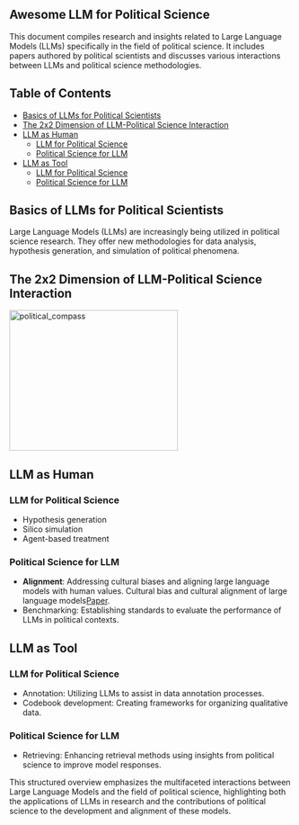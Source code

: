 ## Awesome LLM for Political Science

This document compiles research and insights related to Large Language Models (LLMs) specifically in the field of political science. It includes papers authored by political scientists and discusses various interactions between LLMs and political science methodologies.

## Table of Contents

- [Basics of LLMs for Political Scientists](#Basics-of-LLMs-for-political-scientists)
- [The 2x2 Dimension of LLM-Political Science Interaction](#The-2x2-Dimension-of-LLM-Political-Science-Interaction)
- [LLM as Human](#LLM-as-Human)
  - [LLM for Political Science](#LLM-for-political-science)
  - [Political Science for LLM](#Political-science-for-LLM)
- [LLM as Tool](#LLM-as-Tool)
  - [LLM for Political Science](#LLM-for-political-science-tool)
  - [Political Science for LLM](#Political-science-for-LLM-tool)

## Basics of LLMs for Political Scientists

Large Language Models (LLMs) are increasingly being utilized in political science research. They offer new methodologies for data analysis, hypothesis generation, and simulation of political phenomena.

## The 2x2 Dimension of LLM-Political Science Interaction

<img src="https://github.com/user-attachments/assets/224bb377-e88f-4c7e-919a-02e6ffe09ddc" alt="political_compass" width="300" height="250">

## LLM as Human

### LLM for Political Science
- Hypothesis generation
- Silico simulation
- Agent-based treatment

### Political Science for LLM
- **Alignment**: Addressing cultural biases and aligning large language models with human values.
  Cultural bias and cultural alignment of large language models[Paper](https://doi.org/10.1093/pnasnexus/pgae346).
- Benchmarking: Establishing standards to evaluate the performance of LLMs in political contexts.

## LLM as Tool

### LLM for Political Science
- Annotation: Utilizing LLMs to assist in data annotation processes.
- Codebook development: Creating frameworks for organizing qualitative data.

### Political Science for LLM
- Retrieving: Enhancing retrieval methods using insights from political science to improve model responses.

This structured overview emphasizes the multifaceted interactions between Large Language Models and the field of political science, highlighting both the applications of LLMs in research and the contributions of political science to the development and alignment of these models.
